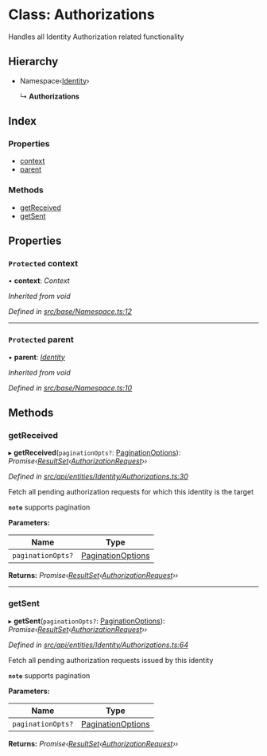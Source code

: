 # Class: Authorizations

Handles all Identity Authorization related functionality

## Hierarchy

* Namespace‹[Identity](identity.md)›

  ↳ **Authorizations**

## Index

### Properties

* [context](authorizations.md#protected-context)
* [parent](authorizations.md#protected-parent)

### Methods

* [getReceived](authorizations.md#getreceived)
* [getSent](authorizations.md#getsent)

## Properties

### `Protected` context

• **context**: *Context*

*Inherited from void*

*Defined in [src/base/Namespace.ts:12](https://github.com/PolymathNetwork/polymesh-sdk/blob/14db4c2/src/base/Namespace.ts#L12)*

___

### `Protected` parent

• **parent**: *[Identity](identity.md)*

*Inherited from void*

*Defined in [src/base/Namespace.ts:10](https://github.com/PolymathNetwork/polymesh-sdk/blob/14db4c2/src/base/Namespace.ts#L10)*

## Methods

###  getReceived

▸ **getReceived**(`paginationOpts?`: [PaginationOptions](../interfaces/paginationoptions.md)): *Promise‹[ResultSet](../interfaces/resultset.md)‹[AuthorizationRequest](authorizationrequest.md)››*

*Defined in [src/api/entities/Identity/Authorizations.ts:30](https://github.com/PolymathNetwork/polymesh-sdk/blob/14db4c2/src/api/entities/Identity/Authorizations.ts#L30)*

Fetch all pending authorization requests for which this identity is the target

**`note`** supports pagination

**Parameters:**

Name | Type |
------ | ------ |
`paginationOpts?` | [PaginationOptions](../interfaces/paginationoptions.md) |

**Returns:** *Promise‹[ResultSet](../interfaces/resultset.md)‹[AuthorizationRequest](authorizationrequest.md)››*

___

###  getSent

▸ **getSent**(`paginationOpts?`: [PaginationOptions](../interfaces/paginationoptions.md)): *Promise‹[ResultSet](../interfaces/resultset.md)‹[AuthorizationRequest](authorizationrequest.md)››*

*Defined in [src/api/entities/Identity/Authorizations.ts:64](https://github.com/PolymathNetwork/polymesh-sdk/blob/14db4c2/src/api/entities/Identity/Authorizations.ts#L64)*

Fetch all pending authorization requests issued by this identity

**`note`** supports pagination

**Parameters:**

Name | Type |
------ | ------ |
`paginationOpts?` | [PaginationOptions](../interfaces/paginationoptions.md) |

**Returns:** *Promise‹[ResultSet](../interfaces/resultset.md)‹[AuthorizationRequest](authorizationrequest.md)››*
